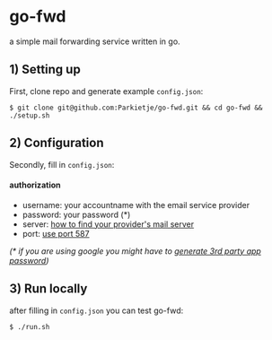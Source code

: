 # go-fwd
a simple mail forwarding service written in go.

## 1) Setting up
First, clone repo and generate example `config.json`:

`$ git clone git@github.com:Parkietje/go-fwd.git && cd go-fwd && ./setup.sh`


## 2) Configuration
Secondly, fill in `config.json`:

#### authorization

- username: your accountname with the email service provider
- password: your password (*)
- server: [how to find your provider's mail server](https://serversmtp.com/what-is-my-smtp/)
- port: [use port 587](https://www.mailgun.com/blog/which-smtp-port-understanding-ports-25-465-587/)

_(* if you are using google you might have to [generate 3rd party app password](https://support.google.com/accounts/answer/185833))_

## 3) Run locally
after filling in `config.json` you can test go-fwd:

`$ ./run.sh`